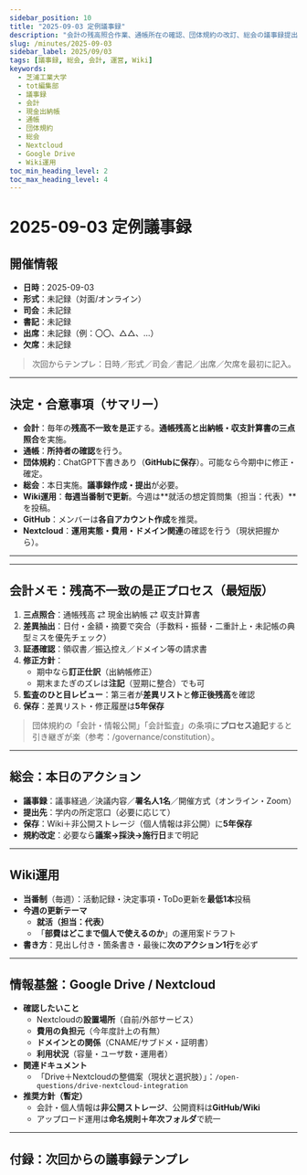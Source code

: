 ```yaml
---
sidebar_position: 10
title: "2025-09-03 定例議事録"
description: "会計の残高照合作業、通帳所在の確認、団体規約の改訂、総会の議事録提出、Wiki当番制と更新テーマ、Nextcloudの運用確認など。"
slug: /minutes/2025-09-03
sidebar_label: 2025/09/03
tags: [議事録, 総会, 会計, 運営, Wiki]
keywords:
  - 芝浦工業大学
  - tot編集部
  - 議事録
  - 会計
  - 現金出納帳
  - 通帳
  - 団体規約
  - 総会
  - Nextcloud
  - Google Drive
  - Wiki運用
toc_min_heading_level: 2
toc_max_heading_level: 4
---
```


# 2025-09-03 定例議事録

## 開催情報
- **日時**：2025-09-03
- **形式**：未記録（対面/オンライン）
- **司会**：未記録  
- **書記**：未記録  
- **出席**：未記録（例：〇〇、△△、…）  
- **欠席**：未記録  

> 次回からテンプレ：日時／形式／司会／書記／出席／欠席を最初に記入。

---

## 決定・合意事項（サマリー）
- **会計**：毎年の**残高不一致を是正**する。**通帳残高と出納帳・収支計算書の三点照合**を実施。  
- **通帳**：**所持者の確認**を行う。  
- **団体規約**：ChatGPT下書きあり（**GitHubに保存**）。可能なら今期中に修正・確定。  
- **総会**：本日実施。**議事録作成・提出**が必要。  
- **Wiki運用**：**毎週当番制で更新**。今週は**就活の想定質問集（担当：代表）**を投稿。  
- **GitHub**：メンバーは**各自アカウント作成**を推奨。  
- **Nextcloud**：**運用実態・費用・ドメイン関連**の確認を行う（現状把握から）。

---



---

## 会計メモ：残高不一致の是正プロセス（最短版）
1. **三点照合**：通帳残高 ⇄ 現金出納帳 ⇄ 収支計算書  
2. **差異抽出**：日付・金額・摘要で突合（手数料・振替・二重計上・未記帳の典型ミスを優先チェック）  
3. **証憑確認**：領収書／振込控え／ドメイン等の請求書  
4. **修正方針**：  
   - 期中なら**訂正仕訳**（出納帳修正）  
   - 期末またぎのズレは**注記**（翌期に整合）でも可  
5. **監査のひと目レビュー**：第三者が**差異リスト**と**修正後残高**を確認  
6. **保存**：差異リスト・修正履歴は**5年保存**

> 団体規約の「会計・情報公開」「会計監査」の条項に**プロセス追記**すると引き継ぎが楽（参考：/governance/constitution）。

---

## 総会：本日のアクション
- **議事録**：議事経過／決議内容／**署名人1名**／開催方式（オンライン・Zoom）  
- **提出先**：学内の所定窓口（必要に応じて）  
- **保存**：Wiki＋非公開ストレージ（個人情報は非公開）に**5年保存**  
- **規約改定**：必要なら**議案→採決→施行日**まで明記

---

## Wiki運用
- **当番制**（毎週）：活動記録・決定事項・ToDo更新を**最低1本**投稿  
- **今週の更新テーマ**  
  - **就活（担当：代表）**  
  - 「**部費はどこまで個人で使えるのか**」の運用案ドラフト  
- **書き方**：見出し付き・箇条書き・最後に**次のアクション1行**を必ず

---

## 情報基盤：Google Drive / Nextcloud
- **確認したいこと**  
  - Nextcloudの**設置場所**（自前/外部サービス）  
  - **費用の負担元**（今年度計上の有無）  
  - **ドメインとの関係**（CNAME/サブドメ・証明書）  
  - **利用状況**（容量・ユーザ数・運用者）  
- **関連ドキュメント**  
  - 「Drive＋Nextcloudの整備案（現状と選択肢）」：`/open-questions/drive-nextcloud-integration`  
- **推奨方針（暫定）**  
  - 会計・個人情報は**非公開ストレージ**、公開資料は**GitHub/Wiki**  
  - アップロード運用は**命名規則＋年次フォルダ**で統一

---

## 付録：次回からの議事録テンプレ
